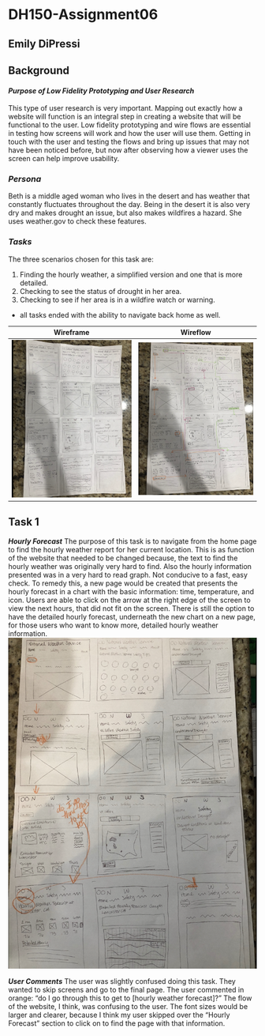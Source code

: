 # DH150-Assignment06

## Emily DiPressi 

## Background 
#### *Purpose of Low Fidelity Prototyping and User Research*
This type of user research is very important. Mapping out exactly how a website will function is an integral step in creating a website that will be functional to the user. Low fidelity prototyping and wire flows are essential in testing how screens will work and how the user will use them. Getting in touch with the user and testing the flows and bring up issues that may not have been noticed before, but now after observing how a viewer uses the screen can help improve usability. 

### *Persona* 
Beth is a middle aged woman who lives in the desert and has weather that constantly fluctuates throughout the day. Being in the desert it is also very dry and makes drought an issue, but also makes wildfires a hazard. She uses weather.gov to check these features.

### *Tasks*
The three scenarios chosen for this task are:
1. Finding the hourly weather, a simplified version and one that is more detailed. 
2. Checking to see the status of drought in her area.
3. Checking to see if her area is in a wildfire watch or warning. 
* all tasks ended with the ability to navigate back home as well. 

Wireframe | Wireflow
--------- | --------
![wireframe](Wireframe.png) | ![wireflow](Wireflow.png)

## Task 1

**_Hourly Forecast_**
The purpose of this task is to navigate from the home page to find the hourly weather report for her current location. This is as function of the website that needed to be changed because, the text to find the hourly weather was originally very hard to find. Also the hourly information presented was in a very hard to read graph. Not conducive to a fast, easy check. To remedy this, a new page would be created that presents the hourly forecast in a chart with the basic information: time, temperature, and icon. Users are able to click on the arrow at the right edge of the screen to view the next hours, that did not fit on the screen. There is still the option to have the detailed hourly forecast, underneath the new chart on a new page, for those users who want to know more, detailed hourly weather information. 
![flow1](flow1.png) 

**_User Comments_**
The user was slightly confused doing this task. They wanted to skip screens and go to the final page. The user commented in orange: “do I go through this to get to [hourly weather forecast]?” The flow of the website, I think, was confusing to the user. The font sizes would be larger and clearer, because I think my user skipped over the “Hourly Forecast” section to click on to find the page with that information. 
